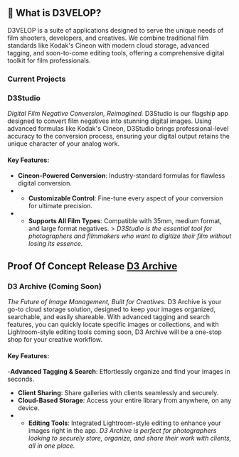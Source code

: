 ## 🚀 What is D3VELOP? 
D3VELOP is a suite of applications designed to serve the unique needs of film shooters, developers, and creatives. We combine traditional film standards like Kodak's Cineon with modern cloud storage, advanced tagging, and soon-to-come editing tools, offering a comprehensive digital toolkit for film professionals.
### Current Projects
 ### **D3Studio** 
 _Digital Film Negative Conversion, Reimagined._ D3Studio is our flagship app designed to convert film negatives into stunning digital images. Using advanced formulas like Kodak's Cineon, D3Studio brings professional-level accuracy to the conversion process, ensuring your digital output retains the unique character of your analog work. 
 #### Key Features: 
 - **Cineon-Powered Conversion**: Industry-standard formulas for flawless digital conversion. 
 - - **Customizable Control**: Fine-tune every aspect of your conversion for ultimate precision. 
 - - **Supports All Film Types**: Compatible with 35mm, medium format, and large format negatives. > *D3Studio is the essential tool for photographers and filmmakers who want to digitize their film without losing its essence.* 
 ## Proof Of Concept Release [D3 Archive](https://github.com/gabrielHawkins7/d3velop/releases/tag/0.5.1) 
 ### **D3 Archive** (Coming Soon)
  _The Future of Image Management, Built for Creatives._ D3 Archive is your go-to cloud storage solution, designed to keep your images organized, searchable, and easily shareable. With advanced tagging and search features, you can quickly locate specific images or collections, and with Lightroom-style editing tools coming soon, D3 Archive will be a one-stop shop for your creative workflow. 
 #### Key Features: 
 -**Advanced Tagging & Search**: Effortlessly organize and find your images in seconds. 
 - **Client Sharing**: Share galleries with clients seamlessly and securely. 
- **Cloud-Based Storage**: Access your entire library from anywhere, on any device. 
- - **Editing Tools**: Integrated Lightroom-style editing to enhance your images right in the app. *D3 Archive is perfect for photographers looking to securely store, organize, and share their work with clients, all in one place.* 
